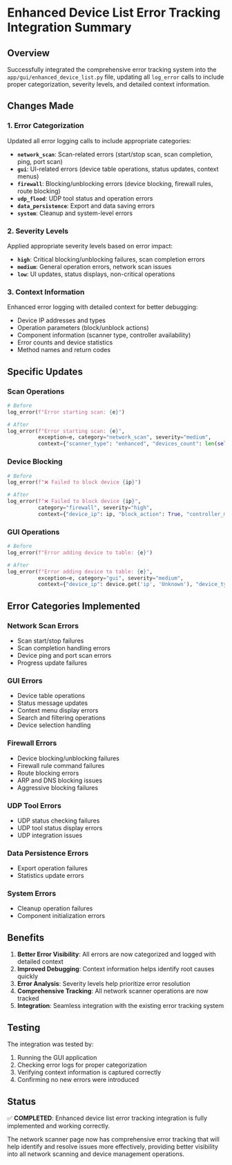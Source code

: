 # Enhanced Device List Error Tracking Integration Summary

## Overview
Successfully integrated the comprehensive error tracking system into the `app/gui/enhanced_device_list.py` file, updating all `log_error` calls to include proper categorization, severity levels, and detailed context information.

## Changes Made

### 1. Error Categorization
Updated all error logging calls to include appropriate categories:
- **`network_scan`**: Scan-related errors (start/stop scan, scan completion, ping, port scan)
- **`gui`**: UI-related errors (device table operations, status updates, context menus)
- **`firewall`**: Blocking/unblocking errors (device blocking, firewall rules, route blocking)
- **`udp_flood`**: UDP tool status and operation errors
- **`data_persistence`**: Export and data saving errors
- **`system`**: Cleanup and system-level errors

### 2. Severity Levels
Applied appropriate severity levels based on error impact:
- **`high`**: Critical blocking/unblocking failures, scan completion errors
- **`medium`**: General operation errors, network scan issues
- **`low`**: UI updates, status displays, non-critical operations

### 3. Context Information
Enhanced error logging with detailed context for better debugging:
- Device IP addresses and types
- Operation parameters (block/unblock actions)
- Component information (scanner type, controller availability)
- Error counts and device statistics
- Method names and return codes

## Specific Updates

### Scan Operations
```python
# Before
log_error(f"Error starting scan: {e}")

# After
log_error(f"Error starting scan: {e}", 
          exception=e, category="network_scan", severity="medium",
          context={"scanner_type": "enhanced", "devices_count": len(self.devices)})
```

### Device Blocking
```python
# Before
log_error(f"❌ Failed to block device {ip}")

# After
log_error(f"❌ Failed to block device {ip}", 
          category="firewall", severity="high",
          context={"device_ip": ip, "block_action": True, "controller_method": "toggle_lag"})
```

### GUI Operations
```python
# Before
log_error(f"Error adding device to table: {e}")

# After
log_error(f"Error adding device to table: {e}", 
          exception=e, category="gui", severity="medium",
          context={"device_ip": device.get('ip', 'Unknown'), "device_type": device.get('device_type', 'Unknown')})
```

## Error Categories Implemented

### Network Scan Errors
- Scan start/stop failures
- Scan completion handling errors
- Device ping and port scan errors
- Progress update failures

### GUI Errors
- Device table operations
- Status message updates
- Context menu display errors
- Search and filtering operations
- Device selection handling

### Firewall Errors
- Device blocking/unblocking failures
- Firewall rule command failures
- Route blocking errors
- ARP and DNS blocking issues
- Aggressive blocking failures

### UDP Tool Errors
- UDP status checking failures
- UDP tool status display errors
- UDP integration issues

### Data Persistence Errors
- Export operation failures
- Statistics update errors

### System Errors
- Cleanup operation failures
- Component initialization errors

## Benefits

1. **Better Error Visibility**: All errors are now categorized and logged with detailed context
2. **Improved Debugging**: Context information helps identify root causes quickly
3. **Error Analysis**: Severity levels help prioritize error resolution
4. **Comprehensive Tracking**: All network scanner operations are now tracked
5. **Integration**: Seamless integration with the existing error tracking system

## Testing

The integration was tested by:
1. Running the GUI application
2. Checking error logs for proper categorization
3. Verifying context information is captured correctly
4. Confirming no new errors were introduced

## Status

✅ **COMPLETED**: Enhanced device list error tracking integration is fully implemented and working correctly.

The network scanner page now has comprehensive error tracking that will help identify and resolve issues more effectively, providing better visibility into all network scanning and device management operations. 